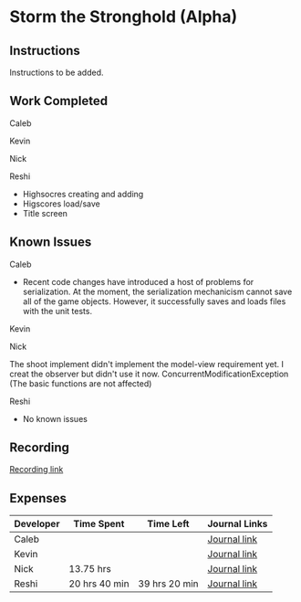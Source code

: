 # Storm the Stronghold (Alpha)
## Instructions
Instructions to be added.

## Work Completed
Caleb

Kevin

Nick

Reshi

* Highsocres creating and adding
* Higscores  load/save
* Title screen
## Known Issues
Caleb
* Recent code changes have introduced a host of problems for serialization. At the moment, the serialization mechanicism cannot save all of the game objects. However, it successfully saves and loads files with the unit tests.        

Kevin

Nick

The shoot implement didn't implement the model-view requirement yet. I creat the observer but didn't use it now.
ConcurrentModificationException (The basic functions are not affected)

Reshi

* No known issues

## Recording
[Recording link](https://drive.google.com/file/d/1CW5kdHxV4GoX-Ov_sJSzhnEn91TZ-8OM/view)           

## Expenses
Developer|Time Spent|Time Left|Journal Links                                                     
---------|----------|---------|--------------
|Caleb|         |         |[Journal link](https://github.com/stormthebuilding/sixtyhours/wiki/NguyenJournal)
|Kevin|   | |[Journal link](https://github.com/stormthebuilding/sixtyhours/wiki/HansenJournal)
|Nick| 13.75 hrs | |[Journal link](https://github.com/stormthebuilding/sixtyhours/wiki/NickJournal)
|Reshi|20 hrs 40 min | 39 hrs 20 min|[Journal link](https://github.com/stormthebuilding/sixtyhours/wiki/ReshiJournal)
